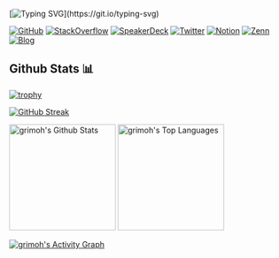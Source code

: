 [![Typing SVG](https://readme-typing-svg.herokuapp.com?font=Fira+Code&size=24&pause=1000&color=FF79C6&background=282A3600&width=435&lines=Hello+%F0%9F%96%90%EF%B8%8F+Welcome+to+my+GitHub+!)](https://git.io/typing-svg)

[![GitHub](https://img.shields.io/badge/github-12100E.svg?style=for-the-badge&logo=github&logoColor=white)](https://github.com/grimoh/)
[![StackOverflow](https://img.shields.io/badge/stackoverflow-FFA500.svg?style=for-the-badge&logo=StackOverflow&logoColor=white)](https://stackoverflow.com/users/19945795/gr1m0h)
[![SpeakerDeck](https://img.shields.io/badge/speakerdeck-32CD32.svg?style=for-the-badge&logo=speakerdeck&logoColor=white)](https://speakerdeck.com/grimoh/)
[![Twitter](https://img.shields.io/badge/twitter-1E90FF.svg?style=for-the-badge&logo=Twitter&logoColor=white)](https://www.twitter.com/gr1m0h/)
[![Notion](https://img.shields.io/badge/Notion-FFFFFF.svg?style=for-the-badge&logo=Notion&logoColor=black)](https://metal-tortoise-413.notion.site/5a2705a15e0245589e70b185e9861a6b)
[![Zenn](https://img.shields.io/badge/zenn-00BFFF.svg?style=for-the-badge&logo=Zenn&logoColor=white)](https://zenn.dev/gr1m0h)
[![Blog](https://img.shields.io/badge/blog-FF79C6?style=for-the-badge)](https://weblog.grimoh.net/)

## Github Stats 📊 

[![trophy](https://github-profile-trophy.vercel.app/?username=grimoh&theme=dracula)](https://github.com/ryo-ma/github-profile-trophy)

[![GitHub Streak](https://github-readme-streak-stats.herokuapp.com/?user=grimoh&theme=dracula)](https://git.io/streak-stats)

<a href="https://github.com/anuraghazra/github-readme-stats"><img alt="grimoh's Github Stats" src="https://github-readme-stats.vercel.app/api/?username=grimoh&show_icons=true&count_private=true&theme=dracula" height="192px"/></a>
<a href="https://github.com/anuraghazra/github-readme-stats"><img alt="grimoh's Top Languages" src="https://github-readme-stats.vercel.app/api/top-langs/?username=grimoh&langs_count=8&layout=compact&theme=dracula&hide=Jupyter%20Notebook" height="192px"/></a>

<a href="https://github.com/ashutosh00710/github-readme-activity-graph"><img alt="grimoh's Activity Graph" src="https://activity-graph.herokuapp.com/graph/?username=grimoh&theme=dracula&hide_border=true" /></a>
